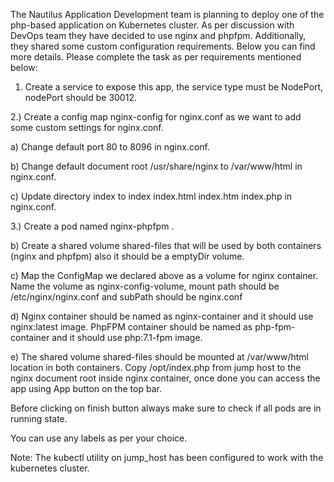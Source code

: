 The Nautilus Application Development team is planning to deploy one of the php-based application on Kubernetes cluster. As per discussion with DevOps team they have decided to use nginx and phpfpm. Additionally, they shared some custom configuration requirements. Below you can find more details. Please complete the task as per requirements mentioned below:



1) Create a service to expose this app, the service type must be NodePort, nodePort should be 30012.

2.) Create a config map nginx-config for nginx.conf as we want to add some custom settings for nginx.conf.

a) Change default port 80 to 8096 in nginx.conf.

b) Change default document root /usr/share/nginx to /var/www/html in nginx.conf.

c) Update directory index to index index.html index.htm index.php in nginx.conf.

3.) Create a pod named nginx-phpfpm .

b) Create a shared volume shared-files that will be used by both containers (nginx and phpfpm) also it should be a emptyDir volume.

c) Map the ConfigMap we declared above as a volume for nginx container. Name the volume as nginx-config-volume, mount path should be /etc/nginx/nginx.conf and subPath should be nginx.conf

d) Nginx container should be named as nginx-container and it should use nginx:latest image. PhpFPM container should be named as php-fpm-container and it should use php:7.1-fpm image.

e) The shared volume shared-files should be mounted at /var/www/html location in both containers. Copy /opt/index.php from jump host to the nginx document root inside nginx container, once done you can access the app using App button on the top bar.

Before clicking on finish button always make sure to check if all pods are in running state.

You can use any labels as per your choice.

Note: The kubectl utility on jump_host has been configured to work with the kubernetes cluster.